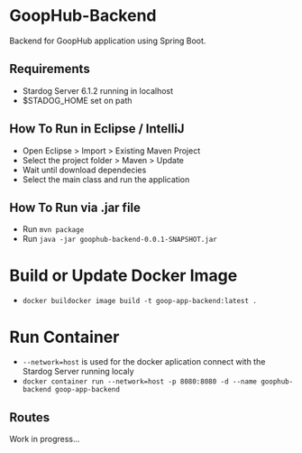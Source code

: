 # GoopHub-Backend
Backend for GoopHub application using Spring Boot.

## Requirements
- Stardog Server 6.1.2 running in localhost
- $STADOG_HOME set on path

## How To Run in Eclipse / IntelliJ
- Open Eclipse > Import > Existing Maven Project
- Select the project folder > Maven > Update
- Wait until download dependecies
- Select the main class and run the application

## How To Run via .jar file
- Run `mvn package`
- Run `java -jar goophub-backend-0.0.1-SNAPSHOT.jar`

# Build or Update Docker Image
- `docker buildocker image build -t goop-app-backend:latest . `

# Run Container
- `--network=host` is used for the docker aplication connect with the Stardog Server running localy
- `docker container run --network=host -p 8080:8080 -d --name goophub-backend goop-app-backend`

## Routes
Work in progress...

